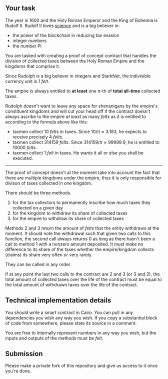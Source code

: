 ## Your task

The year is 1600 and the Holy Roman Emperor and the King of Bohemia is Rudolf II. Rudolf II loves [science](https://en.wikipedia.org/wiki/Rudolf_II,_Holy_Roman_Emperor#Occult_sciences) and is a big believer in:
- the power of the blockchain in reducing tax evasion
- integer numbers
- the number Pi

You are tasked with creating a proof of concept contract that handles the division of collected taxes between the Holy Roman Empire and the kingdoms that comprise it. 

Since Rudolph is a big believer in integers and StarkNet, the indivisible currency unit is 1 *felt*.

The empire is always entitled to **at least** one $\pi$-th of **total all-time** collected taxes.

Rudolph doesn't want to leave any space for shenanigans by the empire's constituent kingdoms and will cut your head off if the contract doesn't always ascribe to the empire *at least* as many *felts* as it is entitled to according to the formula above like this:

- taxmen collect 10 *felts* in taxes. Since $10/{\pi} \approx 3.183$, he expects to receive precisely 4 *felts*.
- taxmen collect 314159 *felts*. Since $314159/{\pi} \approx 99999.9$, he is entitled to 10000 *felts*.
- taxmen collect 1 *felt* in taxes. He wants it all or else you shall be executed.

---

The proof of concept doesn't at the moment take into account the fact that there are multiple kingdoms under the empire, thus it is only responsible for divison of taxes collected in one kingdom.

There should be three methods. 
1. for the tax collectors to permanently inscribe how much taxes they collected on a given day
2. for the kingdom to withdraw its share of collected taxes
3. for the empire to withdraw its share of collected taxes

Methods 2 and 3 return the amount of *felts* that the entity withdraws at the moment. It should note the withdrawal such that given two calls to this function, the second call always returns 0 as long as there hasn't been a call to method 1 with a nonzero amount deposited. It must make no difference to its share of the taxes whether the empire/kingdom collects (claims) its share very often or very rarely.

They can be called in any order.

If at any point the last two calls to the contract are 2 and 3 (or 3 and 2), the total amount of collected taxes over the life of the contract must be equal to the total amount of withdrawn taxes over the life of the contract.

## Technical implementation details

You should write a smart contract in Cairo. You can pull in any dependencies you wish any way you wish. If you copy a substantial block of code from somewhere, please state its source in a comment.

You are free to internally represent numbers in any way you wish, but the inputs and outputs of the methods must be *felt*.

## Submission

Please make a private fork of this repository and give us access to it once you're done.